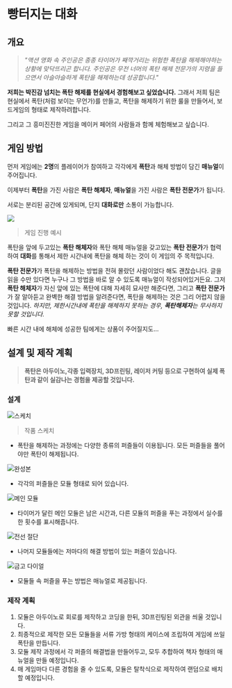 # 빵터지는 대화

## 개요

>  *"액션 영화 속 주인공은 종종 타이머가 째깍거리는 위험한 폭탄을 해제해야하는 상황에 맞닥뜨리곤 합니다. 주인공은 무전 너머의 폭탄 해제 전문가의 지령을 들으면서 아슬아슬하게 폭탄을 해제하는데 성공합니다."*

**저희는 박진감 넘치는 폭탄 해제를 현실에서 경험해보고 싶었습니다.** 그래서 저희 팀은 현실에서 폭탄(처럼 보이는 무언가)를 만들고, 폭탄을 해제하기 위한 룰을 만들어서, 보드게임의 형태로 제작하려합니다.

그리고 그 흥미진진한 게임을 메이커 페어의 사람들과 함께 체험해보고 싶습니다. 



## 게임 방법

먼저 게임에는 **2명**의 플레이어가 참여하고 각각에게 **폭탄**과 해체 방법이 담긴 **매뉴얼**이 주어집니다.

이제부터 **폭탄**을 가진 사람은 **폭탄 해체자**, **매뉴얼**을 가진 사람은 **폭탄 전문가**가 됩니다.

서로는 분리된 공간에 있게되며, 단지 **대화로만** 소통이 가능합니다.

![](docs/img/bomb-manual.png)

> 게임 진행 예시

폭탄을 앞에 두고있는 **폭탄 해체자**와 폭탄 해체 매뉴얼을 갖고있는 **폭탄 전문가**가 협력하여 **대화**를 통해서 제한 시간내에 폭탄을 해체 하는 것이 이 게임의 주 목적입니다.

**폭탄 전문가**가 폭탄을 해제하는 방법을 전혀 몰랐던 사람이었다 해도 괜찮습니다. 글을 읽을 수만 있다면 누구나 그 방법을 바로 알 수 있도록 매뉴얼이 작성되어있거든요. 그저 **폭탄 해체자**가 자신 앞에 있는 폭탄에 대해 자세히 묘사만 해준다면, 그리고 **폭탄 전문가**가 잘 알아듣고 완벽한 해결 방법을 알려준다면, 폭탄을 해제하는 것은 그리 어렵지 않을 것입니다. *하지만, 제한시간내에  폭탄을 해체하지 못하는 경우, **폭탄해체자**는 무사하지 못할 것입니다.*

빠른 시간 내에 해체에 성공한 팀에게는 상품이 주어질지도...  

## 설계 및 제작 계획

> **폭탄은 아두이노,각종 입력장치, 3D프린팅, 레이저 커팅 등으로 구현하여  실제 폭탄과 같이 실감나는 경험을 제공할 것입니다.**

### 설계

![스케치](docs/img/bomb-sketch.jpeg)

> 작품 스케치

- 폭탄을 해제하는 과정에는 다양한 종류의 퍼즐들이 이용됩니다. 모든 퍼즐들을 풀어야만 폭탄이 해제됩니다.

![완성본](docs/img/bomb-talkie.jpg)

- 각각의 퍼즐들은 모듈 형태로 되어 있습니다. 

![메인 모듈](docs/img/dynamite.jpg)

- 타이머가 달린 메인 모듈은 남은 시간과, 다른 모듈의 퍼즐을 푸는 과정에서 실수를 한 횟수를 표시해줍니다. 

![전선 절단](docs/img/wire-cutting.jpg)

- 나머지 모듈들에는 저마다의 해결 방법이 있는 퍼즐이 있습니다. 

![금고 다이얼](docs/img/safe-dial.jpg)

- 모듈들 속 퍼즐을 푸는 방법은 매뉴얼로 제공됩니다.

  

### 제작 계획

1. 모듈은 아두이노로 회로를 제작하고 코딩을 한뒤, 3D프린팅된 외관을 씌울 것입니다.
2. 최종적으로 제작한 모든 모듈들을 서류 가방 형태의 케이스에 조립하여 게임에 쓰일 폭탄을 만듭니다. 
3. 모듈 제작 과정에서 각 퍼즐의 해결법을 만들어두고, 모두 추합하여 책자 형태의 매뉴얼을 만들 예정입니다.
4. 매 게임마다 다른 경험을 줄 수 있도록, 모듈은 탈착식으로 제작하여 랜덤으로 배치할 예정입니다. 